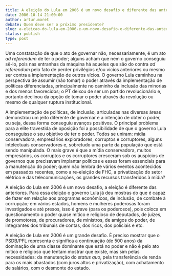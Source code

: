 ```yaml
---
title: A eleição do Lula em 2006 é um novo desafio e diferente das anteriores: a luta contra um poder que está lá a muito tempo
date: 2006-10-14 21:00:00
author: artur.moret
debate: Quem deve ser o próximo presidente?
slug: a-eleicao-do-lula-em-2006-e-um-novo-desafio-e-diferente-das-anteriores-a-luta-contra-um-poder-que-esta-la-a-muito-tempo
status: publish 
type: post
---
```


Uma constatação de que o ato de governar não, necessariamente, é um ato *ad referendum* de ter o poder; alguns acham que nem o governo conseguiu sê-lo, pois nas entranhas da máquina há aqueles que são do contra *ad referendum* pelo fato de perder privilégios e/ou vícios anteriores ou mesmo ser contra a implementação de outros vícios. O governo Lula caminhou na perspectiva de assumir (não tomar) o poder através da implementação de políticas diferenciadas, principalmente no caminho da inclusão das minorias e dos menos favorecidos; o PT deixou de ser um partido revolucionário e, portanto declinou da opção de tomar o poder através da revolução ou mesmo de qualquer ruptura institucional.


A implementação de políticas, de inclusão, articuladas nas diversas áreas demonstrou um jeito diferente de governar e a intenção de obter o poder, ou seja, dessa forma conseguiu avanços positivos. O principal problema para a elite travestida de oposição foi a possibilidade de que o governo Lula conseguisse o seu objetivo de ter o poder. Todos se uniram: mídia conservadora, empresários exploradores, corruptos e corruptores, alguns intelectuais conservadores e, sobretudo uma parte da população que está sendo manipulada. O mais grave é que a mídia conservadora, muitos empresários, os corruptos e os corruptores cresceram sob os auspícios de governos que precisavam implantar políticas e esses foram essenciais para a manutenção do poder; quem não lembra de vários eventos acontecidos em passados recentes, como a re-eleição de FHC, a privatização do setor elétrico e das telecomunicações, os grandes recursos transferidos à mídia? 


A eleição do Lula em 2006 é um novo desafio, a eleição é diferente das anteriores. Para essa eleição o governo Lula já deu mostras do que é capaz de fazer em relação aos programas econômicos, de inclusão, de combate à corrupção; em vários estados, homens e mulheres poderosas foram investigados e até presos, isso é grave (para os poderosos), pois coloca em questionamento o poder quase mítico e religioso de deputados, de juizes, de promotores, de procuradores, de ministros, de amigos do poder, de integrantes dos tribunais de contas, dos ricos, dos policiais e etc.

A eleição de Lula em 2006 é um grande desafio. É preciso mostrar que o PSDB/PFL representa e significa a continuação (de 500 anos) da dominação de uma classe dominante que está no poder e não é pelo ato mítico e religioso que tentam mostrar que existe, mas sim pelas necessidades: da manutenção do *status quo*, pela transferência de renda para os mais abastados (com juros altos e privatização), com achatamento de salários, com o desmonte do estado.
